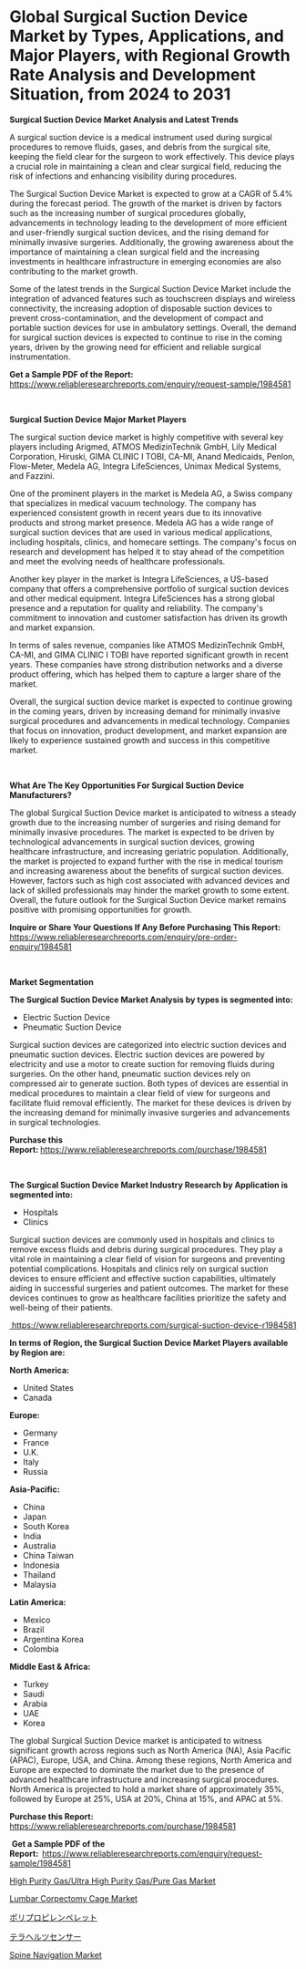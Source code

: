 <p><h1>Global Surgical Suction Device Market by Types, Applications, and Major Players, with Regional Growth Rate Analysis and Development Situation, from 2024 to 2031</h1></p><p><strong>Surgical Suction Device Market Analysis and Latest Trends</strong></p>
<p><p>A surgical suction device is a medical instrument used during surgical procedures to remove fluids, gases, and debris from the surgical site, keeping the field clear for the surgeon to work effectively. This device plays a crucial role in maintaining a clean and clear surgical field, reducing the risk of infections and enhancing visibility during procedures.</p><p>The Surgical Suction Device Market is expected to grow at a CAGR of 5.4% during the forecast period. The growth of the market is driven by factors such as the increasing number of surgical procedures globally, advancements in technology leading to the development of more efficient and user-friendly surgical suction devices, and the rising demand for minimally invasive surgeries. Additionally, the growing awareness about the importance of maintaining a clean surgical field and the increasing investments in healthcare infrastructure in emerging economies are also contributing to the market growth.</p><p>Some of the latest trends in the Surgical Suction Device Market include the integration of advanced features such as touchscreen displays and wireless connectivity, the increasing adoption of disposable suction devices to prevent cross-contamination, and the development of compact and portable suction devices for use in ambulatory settings. Overall, the demand for surgical suction devices is expected to continue to rise in the coming years, driven by the growing need for efficient and reliable surgical instrumentation.</p></p>
<p><strong>Get a Sample PDF of the Report:&nbsp;</strong> <a href="https://www.reliableresearchreports.com/enquiry/request-sample/1984581">https://www.reliableresearchreports.com/enquiry/request-sample/1984581</a></p>
<p>&nbsp;</p>
<p><strong>Surgical Suction Device Major Market Players</strong></p>
<p><p>The surgical suction device market is highly competitive with several key players including Arigmed, ATMOS MedizinTechnik GmbH, Lily Medical Corporation, Hiruski, GIMA CLINIC I TOBI, CA-MI, Anand Medicaids, Penlon, Flow-Meter, Medela AG, Integra LifeSciences, Unimax Medical Systems, and Fazzini.</p><p>One of the prominent players in the market is Medela AG, a Swiss company that specializes in medical vacuum technology. The company has experienced consistent growth in recent years due to its innovative products and strong market presence. Medela AG has a wide range of surgical suction devices that are used in various medical applications, including hospitals, clinics, and homecare settings. The company's focus on research and development has helped it to stay ahead of the competition and meet the evolving needs of healthcare professionals.</p><p>Another key player in the market is Integra LifeSciences, a US-based company that offers a comprehensive portfolio of surgical suction devices and other medical equipment. Integra LifeSciences has a strong global presence and a reputation for quality and reliability. The company's commitment to innovation and customer satisfaction has driven its growth and market expansion.</p><p>In terms of sales revenue, companies like ATMOS MedizinTechnik GmbH, CA-MI, and GIMA CLINIC I TOBI have reported significant growth in recent years. These companies have strong distribution networks and a diverse product offering, which has helped them to capture a larger share of the market.</p><p>Overall, the surgical suction device market is expected to continue growing in the coming years, driven by increasing demand for minimally invasive surgical procedures and advancements in medical technology. Companies that focus on innovation, product development, and market expansion are likely to experience sustained growth and success in this competitive market.</p></p>
<p>&nbsp;</p>
<p><strong>What Are The Key Opportunities For Surgical Suction Device Manufacturers?</strong></p>
<p><p>The global Surgical Suction Device market is anticipated to witness a steady growth due to the increasing number of surgeries and rising demand for minimally invasive procedures. The market is expected to be driven by technological advancements in surgical suction devices, growing healthcare infrastructure, and increasing geriatric population. Additionally, the market is projected to expand further with the rise in medical tourism and increasing awareness about the benefits of surgical suction devices. However, factors such as high cost associated with advanced devices and lack of skilled professionals may hinder the market growth to some extent. Overall, the future outlook for the Surgical Suction Device market remains positive with promising opportunities for growth.</p></p>
<p><strong>Inquire or Share Your Questions If Any Before Purchasing This Report:</strong> <a href="https://www.reliableresearchreports.com/enquiry/pre-order-enquiry/1984581">https://www.reliableresearchreports.com/enquiry/pre-order-enquiry/1984581</a></p>
<p>&nbsp;</p>
<p><strong>Market Segmentation</strong></p>
<p><strong>The Surgical Suction Device Market Analysis by types is segmented into:</strong></p>
<p><ul><li>Electric Suction Device</li><li>Pneumatic Suction Device</li></ul></p>
<p><p>Surgical suction devices are categorized into electric suction devices and pneumatic suction devices. Electric suction devices are powered by electricity and use a motor to create suction for removing fluids during surgeries. On the other hand, pneumatic suction devices rely on compressed air to generate suction. Both types of devices are essential in medical procedures to maintain a clear field of view for surgeons and facilitate fluid removal efficiently. The market for these devices is driven by the increasing demand for minimally invasive surgeries and advancements in surgical technologies.</p></p>
<p><strong>Purchase this Report:&nbsp;</strong><a href="https://www.reliableresearchreports.com/purchase/1984581">https://www.reliableresearchreports.com/purchase/1984581</a></p>
<p>&nbsp;</p>
<p><strong>The Surgical Suction Device Market Industry Research by Application is segmented into:</strong></p>
<p><ul><li>Hospitals</li><li>Clinics</li></ul></p>
<p><p>Surgical suction devices are commonly used in hospitals and clinics to remove excess fluids and debris during surgical procedures. They play a vital role in maintaining a clear field of vision for surgeons and preventing potential complications. Hospitals and clinics rely on surgical suction devices to ensure efficient and effective suction capabilities, ultimately aiding in successful surgeries and patient outcomes. The market for these devices continues to grow as healthcare facilities prioritize the safety and well-being of their patients.</p></p>
<p><a href="https://www.reliableresearchreports.com/surgical-suction-device-r1984581">&nbsp;https://www.reliableresearchreports.com/surgical-suction-device-r1984581</a></p>
<p><strong>In terms of Region, the Surgical Suction Device Market Players available by Region are:</strong></p>
<p>
    <p> <strong> North America: </strong>
        <ul>
            <li>United States</li>
            <li>Canada</li>
        </ul>
        </p> 
    <p> <strong> Europe: </strong>
        <ul>
            <li>Germany</li>
            <li>France</li>
            <li>U.K.</li>
            <li>Italy</li>
            <li>Russia</li>
        </ul>
        </p> 
    <p> <strong> Asia-Pacific: </strong>
        <ul>
            <li>China</li>
            <li>Japan</li>
            <li>South Korea</li>
            <li>India</li>
            <li>Australia</li>
            <li>China Taiwan</li>
            <li>Indonesia</li>
            <li>Thailand</li>
            <li>Malaysia</li>
        </ul>
        </p> 
    <p> <strong> Latin America: </strong>
        <ul>
            <li>Mexico</li>
            <li>Brazil</li>
            <li>Argentina Korea</li>
            <li>Colombia</li>
        </ul>
        </p> 
    <p> <strong> Middle East & Africa: </strong>
        <ul>
            <li>Turkey</li>
            <li>Saudi</li>
            <li>Arabia</li>
            <li>UAE</li>
            <li>Korea</li>
        </ul>
    </p>
    </p>
<p><p>The global Surgical Suction Device market is anticipated to witness significant growth across regions such as North America (NA), Asia Pacific (APAC), Europe, USA, and China. Among these regions, North America and Europe are expected to dominate the market due to the presence of advanced healthcare infrastructure and increasing surgical procedures. North America is projected to hold a market share of approximately 35%, followed by Europe at 25%, USA at 20%, China at 15%, and APAC at 5%.</p></p>
<p><strong>Purchase this Report: </strong><a href="https://www.reliableresearchreports.com/purchase/1984581">https://www.reliableresearchreports.com/purchase/1984581</a></p>
<p>&nbsp;<strong>Get a Sample PDF of the Report:&nbsp;&nbsp;</strong><a href="https://www.reliableresearchreports.com/enquiry/request-sample/1984581">https://www.reliableresearchreports.com/enquiry/request-sample/1984581</a></p>
<p><strong></strong></p>
<p><p><a href="https://issuu.com/reportprime-2/docs/high-purity-gasultra-high-purity-gaspure-gas-marke">High Purity Gas/Ultra High Purity Gas/Pure Gas Market</a></p><p><a href="https://github.com/Angelnienowdseej3e45z3p8c/Market-Research-Report-List-2/blob/main/lumbar-corpectomy-cage-market.md">Lumbar Corpectomy Cage Market</a></p><p><a href="https://github.com/klon646/Market-Research-Report-List-1/blob/main/581527250480.md">ポリプロピレンペレット</a></p><p><a href="https://github.com/EstaSprer20231/Market-Research-Report-List-1/blob/main/431463650479.md">テラヘルツセンサー</a></p><p><a href="https://github.com/brentleyjimmiealvaradoz4l1rea/Market-Research-Report-List-2/blob/main/spine-navigation-market.md">Spine Navigation Market</a></p></p>